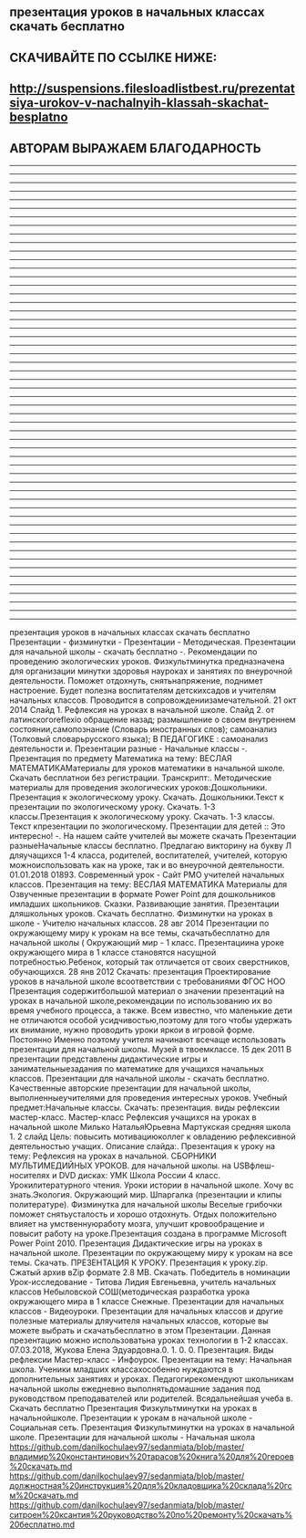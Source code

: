 презентация уроков в начальных классах скачать бесплатно
--------------------------------------------------
СКАЧИВАЙТЕ ПО ССЫЛКЕ НИЖЕ:
--------------------------------------------------
http://suspensions.filesloadlistbest.ru/prezentatsiya-urokov-v-nachalnyih-klassah-skachat-besplatno
--------------------------------------------------
АВТОРАМ ВЫРАЖАЕМ БЛАГОДАРНОСТЬ
--------------------------------------------------
--------------------------------------------------
--------------------------------------------------
--------------------------------------------------
--------------------------------------------------
--------------------------------------------------
--------------------------------------------------
--------------------------------------------------
--------------------------------------------------
--------------------------------------------------
--------------------------------------------------
--------------------------------------------------
--------------------------------------------------
--------------------------------------------------
--------------------------------------------------
--------------------------------------------------
--------------------------------------------------
--------------------------------------------------
--------------------------------------------------
--------------------------------------------------
--------------------------------------------------
--------------------------------------------------
--------------------------------------------------
--------------------------------------------------
--------------------------------------------------
--------------------------------------------------
--------------------------------------------------
--------------------------------------------------
--------------------------------------------------
--------------------------------------------------
--------------------------------------------------
--------------------------------------------------
--------------------------------------------------
--------------------------------------------------
--------------------------------------------------
--------------------------------------------------
--------------------------------------------------
--------------------------------------------------
--------------------------------------------------
--------------------------------------------------
--------------------------------------------------
--------------------------------------------------
--------------------------------------------------
--------------------------------------------------
--------------------------------------------------
--------------------------------------------------
--------------------------------------------------
--------------------------------------------------
--------------------------------------------------
--------------------------------------------------
--------------------------------------------------
--------------------------------------------------
--------------------------------------------------
--------------------------------------------------
--------------------------------------------------
презентация уроков в начальных классах скачать бесплатно Презентации - физминутки - Презентации - Методическая. Презентации для начальной школы - скачать бесплатно -. Рекомендации по проведению экологических уроков. Физкультминутка предназначена для организации минутки здоровья науроках и занятиях по внеурочной деятельности. Поможет отдохнуть, снятьнапряжение, поднимет настроение. Будет полезна воспитателям детскихсадов и учителям начальных классов. Проводится в сопровождениизамечательной. 21 окт 2014  Слайд 1. Рефлексия на уроках в начальной школе. Слайд 2. от латинскогоreflexio  обращение назад; размышление о своем внутреннем состоянии,самопознание (Словарь иностранных слов); самоанализ (Толковый словарьрусского языка); В ПЕДАГОГИКЕ : самоанализ деятельности и. Презентации разные - Начальные классы  -. Презентация по предмету Математика на тему: ВЕСЛАЯ МАТЕМАТИКАМатериалы для уроков математики в начальной школе. Скачать бесплатнои без регистрации.  Транскрипт:. Методические материалы для проведения экологических уроков:Дошкольники. Презентация к экологическому уроку. Скачать. Дошкольники.Текст к презентации по экологическому уроку. Скачать. 1-3 классы.Презентация к экологическому уроку. Скачать. 1-3 классы. Текст кпрезентации по экологическому. Презентации для детей :: Это интересно! -. На нашем сайте учителей вы можете скачать Презентации разныеНачальные классы бесплатно.  Предлагаю викторину на букву Л дляучащихся 1-4 класса, родителей, воспитателей, учителей, которую можноиспользовать как на уроке, так и во внеурочной деятельности. 01.01.2018 01893. Современный урок - Сайт РМО учителей начальных классов. Презентация на тему: ВЕСЛАЯ МАТЕМАТИКА Материалы для
Озвученные презентации в формате Power Point для дошкольников имладших школьников. Сказки. Развивающие занятия. Презентации дляшкольных уроков. Скачать бесплатно. Физминутки на уроках в школе - Учителю начальных классов. 28 авг 2014  Презентации по окружающему миру к урокам на все темы, скачатьбесплатно для начальной школы ( Окружающий мир - 1 класс. Презентациина уроке окружающего мира в 1 классе становятся насущной потребностью.Ребенок, который так отличается от своих сверстников, обучающихся. 28 янв 2012  Скачать:  презентация Проектирование уроков в начальной школе всоответствии с требованиями ФГОС НОО  Презентация содержитбольшой материал о значении презентаций на уроках в начальной школе,рекомендации по использованию их во время учебного процесса, а также. Всем известно, что маленькие дети не отличаются особой усидчивостью,поэтому для того чтобы удержать их внимание, нужно проводить уроки яркои в игровой форме. Постоянно  Именно поэтому учителя начинают всечаще использовать презентации для начальной школы.  Музей в твоемклассе. 15 дек 2011  В презентации представлены дидактические игры и занимательныезадания по математике для учащихся начальных классов. Презентации для начальной школы - скачать бесплатно. Качественные авторские презентации для начальной школы, выполненныеучителями для проведения интересных уроков. Учебный предмет:Начальные классы. Скачать: презентация. виды рефлексии мастер-класс.  Мастер-класс Рефлексия учащихся на уроках в начальной школе Милько НатальяЮрьевна Мартукская средняя школа 1. 2 слайд Цель: повысить мотивациюколлег к овладению рефлексивной деятельностью учащих. Описание слайда:. Презентация к уроку на тему: Рефлексия на уроках в начальной. СБОРНИКИ МУЛЬТИМЕДИЙНЫХ УРОКОВ. для начальной школы. на USBфлеш-носителях и DVD дисках:  УМК Школа России 4 класс. Урокилитературного чтения. Уроки истории в начальной школе. Хочу вс знать.Экология. Окружающий мир. Шпаргалка (презентации и клипы политературе). Физминутка для начальной школы Веселые грибочки поможет снятьусталость и хорошо отдохнуть. Отдых положительно влияет на умственнуюработу мозга, улучшит кровообращение и повысит работу на уроке.Презентация создана в программе Microsoft Power Point 2010.
Презентация Дидактические игры на уроках в начальной школе. Презентации по окружающему миру к урокам на все темы. Скачать. ПРЕЗЕНТАЦИЯ К УРОКУ. Презентация к уроку.zip. Сжатый архив вZip формате 2.8 MB. Скачать. Победитель в номинации Урок-исследование - Титова Лидия Евгеньевна, учитель начальных классов Небыловской СОШ(методическая разработка урока окружающего мира в 1 классе Снежные. Презентации для начальных классов - Видеоуроки. Презентации для начальных классов и другие полезные материалы дляучителя начальных классов, которые вы можете выбрать и скачатьбесплатно в этом  Презентации. Данная презентацию можно использоватьна уроках технологии в 1-2 классах. 07.03.2018, Жукова Елена Эдуардовна.0. 1. 0. 0. Презентация. Виды рефлексии Мастер-класс - Инфоурок. Презентации на тему: Начальная школа. Ученики младших классахособенно нуждаются в дополнительных занятиях и уроках. Педагогирекомендуют школьникам начальной школы ежедневно выполнятьдомашние задания под руководством преподавателей или родителей. Всядальнейшая учеба в. Скачать бесплатно Презентация Физкультминутки на уроках в начальнойшколе. Презентации к урокам в начальной школе - Социальная сеть. Презентация Физкультминутки на уроках в начальной школе. Презентации для начальной школы - Начальная школа
https://github.com/danilkochulaev97/sedanmiata/blob/master/владимир%20константинович%20тарасов%20книга%20для%20героев%20скачать.md
https://github.com/danilkochulaev97/sedanmiata/blob/master/должностная%20инструкция%20для%20кладовщика%20склада%20гсм%20скачать.md
https://github.com/danilkochulaev97/sedanmiata/blob/master/ситроен%20ксантия%20руководство%20по%20ремонту%20скачать%20бесплатно.md